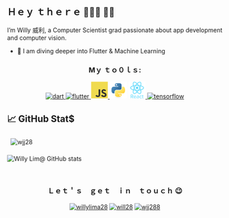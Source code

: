 ## Ｈｅｙ ｔｈｅｒｅ 👨🏾‍💻 🤙🏾
I’m Willy 威利, a Computer Scientist grad passionate about app development and computer vision.

- 🌱 I am diving deeper into Flutter & Machine Learning

</a>

<h3 align="center">Mｙ ｔｏ０ｌｓ:</h3>

<p align="center"> <a href="https://dart.dev" target="_blank" rel="noreferrer"> <img src="https://www.vectorlogo.zone/logos/dartlang/dartlang-icon.svg" alt="dart" width="40" height="40"/> </a> <a href="https://flutter.dev" target="_blank" rel="noreferrer"> <img src="https://www.vectorlogo.zone/logos/flutterio/flutterio-icon.svg" alt="flutter" width="40" height="40"/> </a> <a href="https://developer.mozilla.org/en-US/docs/Web/JavaScript" target="_blank" rel="noreferrer"> <img src="https://raw.githubusercontent.com/devicons/devicon/master/icons/javascript/javascript-original.svg" alt="javascript" width="40" height="40"/> </a> <img src="https://raw.githubusercontent.com/devicons/devicon/master/icons/python/python-original.svg" alt="python" width="40" height="40"/> </a> <a href="https://reactjs.org/" target="_blank" rel="noreferrer"> <img src="https://raw.githubusercontent.com/devicons/devicon/master/icons/react/react-original-wordmark.svg" alt="react" width="40" height="40"/> </a> <a href="https://www.tensorflow.org" target="_blank" rel="noreferrer"> <img src="https://www.vectorlogo.zone/logos/tensorflow/tensorflow-icon.svg" alt="tensorflow" width="40" height="40"/> </a> </p>


<!-- GitHub Stats -->
## &#x1f4c8; GitHub Stat$

 <img align="center" style="margin:0.5rem" src="https://github-readme-stats.vercel.app/api/top-langs?username=wjj28&show_icons=true&locale=en&layout=compact&theme=github_dark&show_icons=true" alt="wjj28" />

 ![Willy Lim@ GitHub stats](https://github-readme-stats.vercel.app/api?username=wjj28&theme=github_dark&show_icons=true)

<br>
<h3 align="center">Ｌｅｔ＇ｓ　ｇｅｔ　ｉｎ　ｔｏｕｃｈ 😉</h3>
<p align="center">
<a href="https://linkedin.com/in/willylima28" target="blank"><img align="center" src="https://raw.githubusercontent.com/rahuldkjain/github-profile-readme-generator/master/src/images/icons/Social/linked-in-alt.svg" alt="willylima28" height="30" width="40" /></a>
<a href="https://stackoverflow.com/users/will28" target="blank"><img align="center" src="https://raw.githubusercontent.com/rahuldkjain/github-profile-readme-generator/master/src/images/icons/Social/stack-overflow.svg" alt="will28" height="30" width="40" /></a>
<a href="https://twitter.com/wjj288" target="blank"><img align="center" src="https://raw.githubusercontent.com/rahuldkjain/github-profile-readme-generator/master/src/images/icons/Social/twitter.svg" alt="wjj288" height="30" width="40" /></a>
</p>








